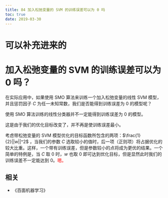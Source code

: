 ```yaml
---
title: 84 加入松弛变量的 SVM 的训练误差可以为 0 吗
toc: true
date: 2019-03-30
---
```

# 可以补充进来的




# 加入松弛变量的 SVM 的训练误差可以为 0 吗？


在实际应用中，如果使用 SMO 算法来训练一个加入松弛变量的线性 SVM 模型，并且惩罚因子 $C$ 为任一未知常数，我们是否能得到训练误差为 0 的模型呢？


使用 SMO 算法训练的线性分类器并不一定能得到训练误差为 0 的模型。

这是由于我们的优化目标改变了，并不再是使训练误差最小。

考虑带松弛变量的 SVM 模型优化的目标函数所包含的两项：$\frac{1}{2}||w||^2$ ，当我们的参数 $C$ 选取较小的值时，后一项（正则项）将占据优化的较大比重。这样，一个带有训练误差，但是参数较小的点将成为更优的结果。一个简单的特例是，当 $C$ 取 $0$ 时，$w$ 也取 $0$ 即可达到优化目标，但是显然此时我们的训练误差不一定能达到 $0$。<span style="color:red;">嗯。</span>








## 相关

- 《百面机器学习》
